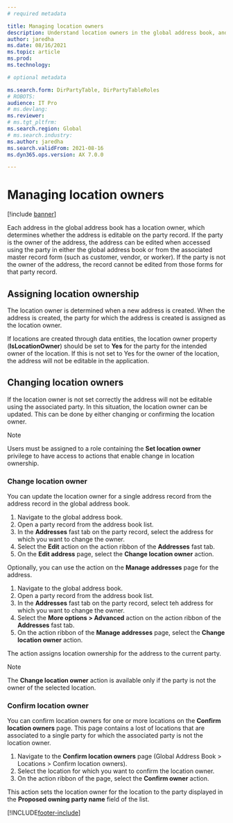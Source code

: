 ```yaml
---
# required metadata

title: Managing location owners
description: Understand location owners in the global address book, and how to change the owner when needed.
author: jaredha
ms.date: 08/16/2021
ms.topic: article
ms.prod: 
ms.technology: 

# optional metadata

ms.search.form: DirPartyTable, DirPartyTableRoles
# ROBOTS: 
audience: IT Pro
# ms.devlang: 
ms.reviewer: 
# ms.tgt_pltfrm: 
ms.search.region: Global
# ms.search.industry: 
ms.author: jaredha
ms.search.validFrom: 2021-08-16
ms.dyn365.ops.version: AX 7.0.0

---
```


# Managing location owners

[!include [banner](../includes/banner.md)]

Each address in the global address book has a location owner, which determines whether the address is editable on the party record. If the party is the owner of the address, the address can be edited when accessed using the party in either the global address book or from the associated master record form (such as customer, vendor, or worker). If the party is not the owner of the address, the record cannot be edited from those forms for that party record.

## Assigning location ownership

The location owner is determined when a new address is created. When the address is created, the party for which the address is created is assigned as the location owner. 

If locations are created through data entities, the location owner property (**IsLocationOwner**) should be set to **Yes** for the party for the intended owner of the location. If this is not set to Yes for the owner of the location, the address will not be editable in the application.

## Changing location owners

If the location owner is not set correctly the address will not be editable using the associated party. In this situation, the location owner can be updated. This can be done by either changing or confirming the location owner.

> [!NOTE]
> Users must be assigned to a role containing the **Set location owner** privilege to have access to actions that enable change in location ownership.

### Change location owner

You can update the location owner for a single address record from the address record in the global address book.

1. Navigate to the global address book.
2. Open a party record from the address book list.
3. In the **Addresses** fast tab on the party record, select the address for which you want to change the owner. 
4. Select the **Edit** action on the action ribbon of the **Addresses** fast tab.
5. On the **Edit address** page, select the **Change location owner** action.

Optionally, you can use the action on the **Manage addresses** page for the address.

1. Navigate to the global address book.
2. Open a party record from the address book list.
3. In the **Addresses** fast tab on the party record, select teh address for which you want to change the owner.
4. Select the **More options > Advanced** action on the action ribbon of the **Addresses** fast tab.
5. On the action ribbon of the **Manage addresses** page, select the **Change location owner** action.

The action assigns location ownership for the address to the current party.

> [!NOTE]
> The **Change location owner** action is available only if the party is not the owner of the selected location.

### Confirm location owner
You can confirm location owners for one or more locations on the **Confirm location owners** page. This page contains a lost of locations that are associated to a single party for which the associated party is not the location owner.

1. Navigate to the **Confirm location owners** page (Global Address Book > Locations > Confirm location owners).
2. Select the location for which you want to confirm the location owner.
3. On the action ribbon of the page, select the **Confirm owner** action.

This action sets the location owner for the location to the party displayed in the **Proposed owning party name** field of the list.

[!INCLUDE[footer-include](../../../includes/footer-banner.md)]
